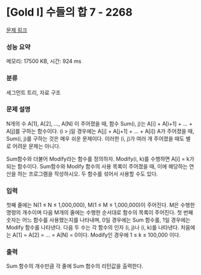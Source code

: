 # [Gold I] 수들의 합 7 - 2268 

[문제 링크](https://www.acmicpc.net/problem/2268) 

### 성능 요약

메모리: 17500 KB, 시간: 924 ms

### 분류

세그먼트 트리, 자료 구조

### 문제 설명

<p>N개의 수 A[1], A[2], …, A[N] 이 주어졌을 때, 함수 Sum(i, j)는 A[i] + A[i+1] + … + A[j]를 구하는 함수이다. (i > j일 경우에는 A[j] + A[j+1] + ... + A[i]) A가 주어졌을 때, Sum(i, j)를 구하는 것은 매우 쉬운 문제이다. 이러한 (i, j)가 여러 개 주어졌을 때도 별로 어려운 문제는 아니다.</p>

<p>Sum함수와 더불어 Modify라는 함수를 정의하자. Modify(i, k)를 수행하면 A[i] = k가 되는 함수이다. Sum함수와 Modify 함수의 사용 목록이 주어졌을 때, 이에 해당하는 연산을 하는 프로그램을 작성하시오. 두 함수를 섞어서 사용할 수도 있다.</p>

### 입력 

 <p>첫째 줄에는 N(1 ≤ N ≤ 1,000,000), M(1 ≤ M ≤ 1,000,000)이 주어진다. M은 수행한 명령의 개수이며 다음 M개의 줄에는 수행한 순서대로 함수의 목록이 주어진다. 첫 번째 숫자는 어느 함수를 사용했는지를 나타내며, 0일 경우에는 Sum 함수를, 1일 경우에는 Modify 함수를 나타낸다. 다음 두 수는 각 함수의 인자 (i, j)나 (i, k)를 나타낸다. 처음에는 A[1] = A[2] = … = A[N] = 0이다. Modify인 경우에 1 ≤ k ≤ 100,000 이다.</p>

### 출력 

 <p>Sum 함수의 개수만큼 각 줄에 Sum 함수의 리턴값을 출력한다.</p>

